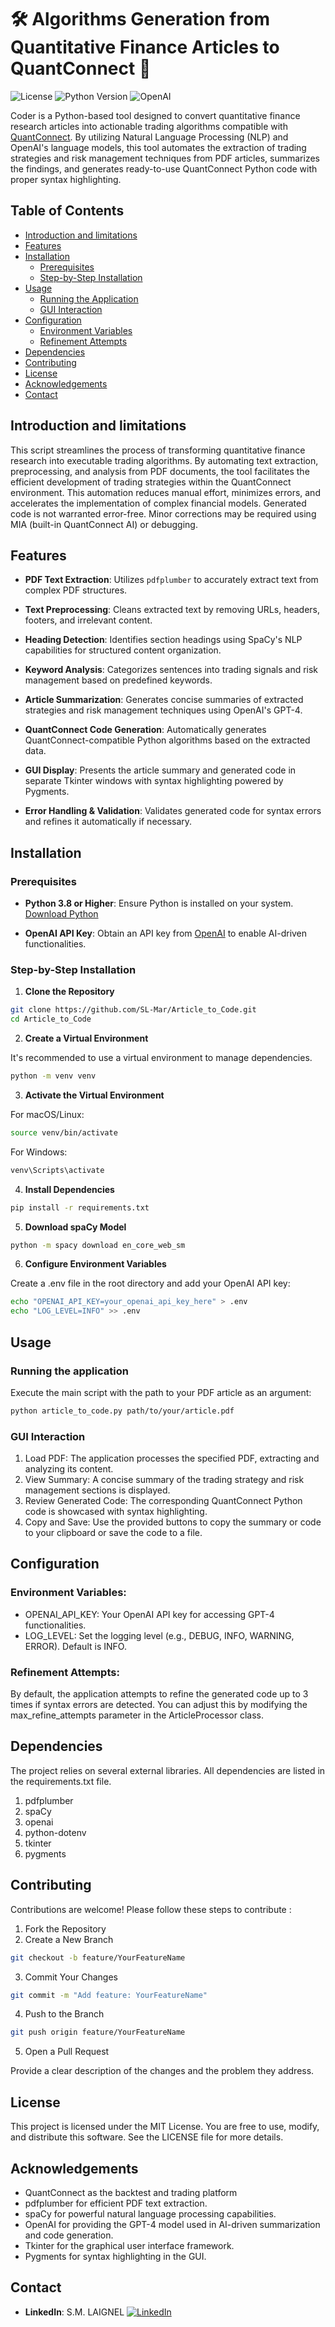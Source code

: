 # 🛠️ Algorithms Generation from Quantitative Finance Articles to QuantConnect  🚀 

![License](https://img.shields.io/badge/License-MIT-blue.svg)
![Python Version](https://img.shields.io/badge/Python-3.8%2B-blue.svg)
![OpenAI](https://img.shields.io/badge/OpenAI-GPT4-brightgreen.svg)

Coder is a Python-based tool designed to convert quantitative finance research articles into actionable trading algorithms compatible with [QuantConnect](https://www.quantconnect.com/). By utilizing Natural Language Processing (NLP) and OpenAI's language models, this tool automates the extraction of trading strategies and risk management techniques from PDF articles, summarizes the findings, and generates ready-to-use QuantConnect Python code with proper syntax highlighting.

## Table of Contents

- [Introduction and limitations](#introduction-and-limitations)
- [Features](#features)
- [Installation](#installation)
  - [Prerequisites](#prerequisites)
  - [Step-by-Step Installation](#step-by-step-installation)
- [Usage](#usage)
  - [Running the Application](#running-the-application)
  - [GUI Interaction](#gui-interaction)
- [Configuration](#configuration)
  - [Environment Variables](#environment-variables)
  - [Refinement Attempts](#refinement-attempts)
- [Dependencies](#dependencies)
- [Contributing](#contributing)
- [License](#license)
- [Acknowledgements](#acknowledgements)
- [Contact](#contact)

## Introduction and limitations

This script streamlines the process of transforming quantitative finance research into executable trading algorithms. By automating text extraction, preprocessing, and analysis from PDF documents, the tool facilitates the efficient development of trading strategies within the QuantConnect environment. This automation reduces manual effort, minimizes errors, and accelerates the implementation of complex financial models. Generated code is not warranted error-free. Minor corrections may be required using MIA (built-in QuantConnect AI) or debugging. 

## Features

- **PDF Text Extraction**: Utilizes `pdfplumber` to accurately extract text from complex PDF structures.
  
- **Text Preprocessing**: Cleans extracted text by removing URLs, headers, footers, and irrelevant content.
  
- **Heading Detection**: Identifies section headings using SpaCy's NLP capabilities for structured content organization.
  
- **Keyword Analysis**: Categorizes sentences into trading signals and risk management based on predefined keywords.
  
- **Article Summarization**: Generates concise summaries of extracted strategies and risk management techniques using OpenAI's GPT-4.
  
- **QuantConnect Code Generation**: Automatically generates QuantConnect-compatible Python algorithms based on the extracted data.
  
- **GUI Display**: Presents the article summary and generated code in separate Tkinter windows with syntax highlighting powered by Pygments.
  
- **Error Handling & Validation**: Validates generated code for syntax errors and refines it automatically if necessary.

## Installation

### Prerequisites

- **Python 3.8 or Higher**: Ensure Python is installed on your system. [Download Python](https://www.python.org/downloads/)
  
- **OpenAI API Key**: Obtain an API key from [OpenAI](https://platform.openai.com/account/api-keys) to enable AI-driven functionalities.

### Step-by-Step Installation

1. **Clone the Repository**
```bash
git clone https://github.com/SL-Mar/Article_to_Code.git
cd Article_to_Code
```
2. **Create a Virtual Environment**
   
It's recommended to use a virtual environment to manage dependencies.
```bash
python -m venv venv
```

3. **Activate the Virtual Environment**

For macOS/Linux:
```bash
source venv/bin/activate
```

For Windows:
```bash
venv\Scripts\activate
```
    
4. **Install Dependencies**
```bash
pip install -r requirements.txt
```

5. **Download spaCy Model**
```bash
python -m spacy download en_core_web_sm
```

6. **Configure Environment Variables**

Create a .env file in the root directory and add your OpenAI API key:
```bash
echo "OPENAI_API_KEY=your_openai_api_key_here" > .env
echo "LOG_LEVEL=INFO" >> .env
```

## Usage

### Running the application

Execute the main script with the path to your PDF article as an argument:
```bash
python article_to_code.py path/to/your/article.pdf
```

### GUI Interaction

1. Load PDF: The application processes the specified PDF, extracting and analyzing its content.
2. View Summary: A concise summary of the trading strategy and risk management sections is displayed.
3. Review Generated Code: The corresponding QuantConnect Python code is showcased with syntax highlighting.
4. Copy and Save: Use the provided buttons to copy the summary or code to your clipboard or save the code to a file.

## Configuration

### Environment Variables:

+ OPENAI_API_KEY: Your OpenAI API key for accessing GPT-4 functionalities.
+ LOG_LEVEL: Set the logging level (e.g., DEBUG, INFO, WARNING, ERROR). Default is INFO.

### Refinement Attempts:

By default, the application attempts to refine the generated code up to 3 times if syntax errors are detected. You can adjust this by modifying the max_refine_attempts parameter in the ArticleProcessor class.

## Dependencies

The project relies on several external libraries. All dependencies are listed in the requirements.txt file.

1. pdfplumber
2. spaCy
3. openai
4. python-dotenv
5. tkinter
6. pygments

## Contributing

Contributions are welcome! Please follow these steps to contribute : 

1. Fork the Repository
2. Create a New Branch
```bash
git checkout -b feature/YourFeatureName
```
3. Commit Your Changes
```bash
git commit -m "Add feature: YourFeatureName"
```
4. Push to the Branch   
```bash
git push origin feature/YourFeatureName
```
5. Open a Pull Request

Provide a clear description of the changes and the problem they address.

## License

This project is licensed under the MIT License. You are free to use, modify, and distribute this software. See the LICENSE file for more details.

## Acknowledgements

+ QuantConnect as the backtest and trading platform
+ pdfplumber for efficient PDF text extraction.
+ spaCy for powerful natural language processing capabilities.
+ OpenAI for providing the GPT-4 model used in AI-driven summarization and code generation.
+ Tkinter for the graphical user interface framework.
+ Pygments for syntax highlighting in the GUI.

## Contact
- **LinkedIn**: S.M. LAIGNEL [![LinkedIn](https://img.shields.io/badge/LinkedIn-0077B5?style=for-the-badge&logo=linkedin&logoColor=white)](https://www.linkedin.com/in/smrlaignel/)











